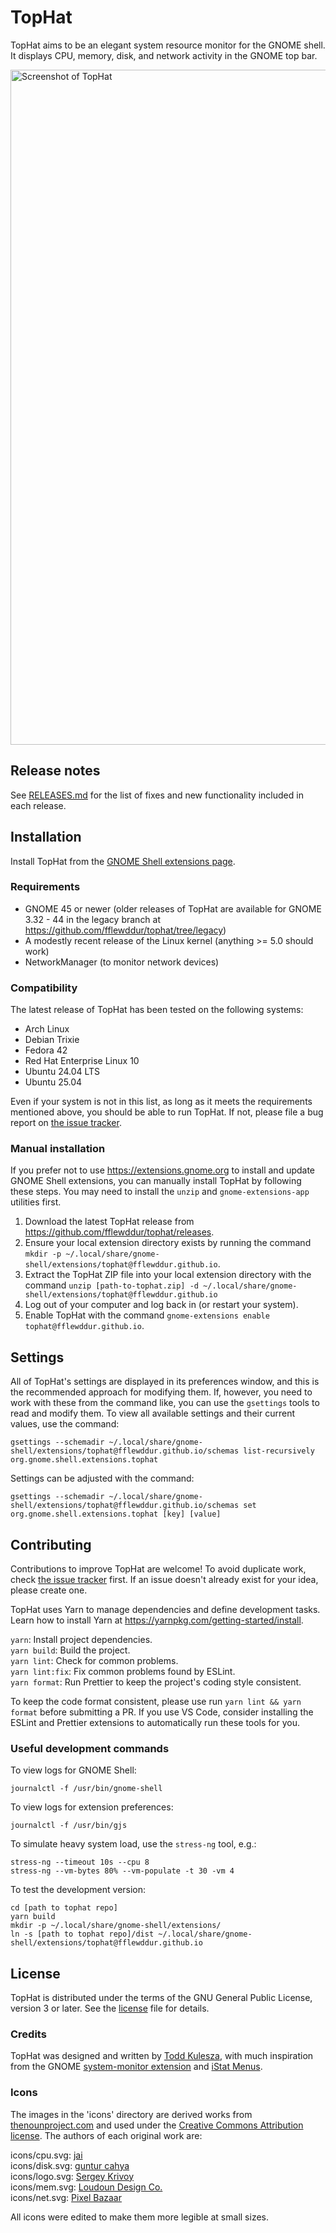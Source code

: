 # TopHat

TopHat aims to be an elegant system resource monitor for the GNOME shell. It
displays CPU, memory, disk, and network activity in the GNOME top bar.

<img src="./screenshots/tophat.png?raw=true" width="1080px" alt="Screenshot of
TopHat">

## Release notes

See [RELEASES.md](RELEASES.md) for the list of fixes and new functionality
included in each release.

## Installation

Install TopHat from the [GNOME Shell extensions
page](https://extensions.gnome.org/extension/5219/tophat/).

### Requirements

- GNOME 45 or newer (older releases of TopHat are available for GNOME 3.32 -
  44 in the legacy branch at https://github.com/fflewddur/tophat/tree/legacy)
- A modestly recent release of the Linux kernel (anything >= 5.0 should work)
- NetworkManager (to monitor network devices)

### Compatibility

The latest release of TopHat has been tested on the following systems:

- Arch Linux
- Debian Trixie
- Fedora 42
- Red Hat Enterprise Linux 10
- Ubuntu 24.04 LTS
- Ubuntu 25.04

Even if your system is not in this list, as long as it meets the
requirements mentioned above, you should be able to run TopHat. If not, please
file a bug report on [the issue
tracker](https://github.com/fflewddur/tophat/issues).

### Manual installation

If you prefer not to use https://extensions.gnome.org to install and update
GNOME Shell extensions, you can manually install TopHat by following these
steps. You may need to install the `unzip` and `gnome-extensions-app`
utilities first.

1. Download the latest TopHat release from
   https://github.com/fflewddur/tophat/releases.
2. Ensure your local extension directory exists by running the command `mkdir
-p ~/.local/share/gnome-shell/extensions/tophat@fflewddur.github.io`.
3. Extract the TopHat ZIP file into your local extension directory with the
   command `unzip [path-to-tophat.zip] -d
~/.local/share/gnome-shell/extensions/tophat@fflewddur.github.io`
4. Log out of your computer and log back in (or restart your system).
5. Enable TopHat with the command `gnome-extensions enable tophat@fflewddur.github.io`.

## Settings

All of TopHat's settings are displayed in its preferences window, and this is the recommended approach for modifying them. If, however, you need to work with these from the command like, you can use the `gsettings` tools to read and modify them. To view all available settings and their current values, use the command:

```
gsettings --schemadir ~/.local/share/gnome-shell/extensions/tophat@fflewddur.github.io/schemas list-recursively org.gnome.shell.extensions.tophat
```

Settings can be adjusted with the command:

```
gsettings --schemadir ~/.local/share/gnome-shell/extensions/tophat@fflewddur.github.io/schemas set org.gnome.shell.extensions.tophat [key] [value]
```

## Contributing

Contributions to improve TopHat are welcome! To avoid duplicate work, check
[the issue tracker](https://github.com/fflewddur/tophat/issues) first. If an
issue doesn't already exist for your idea, please create one.

TopHat uses Yarn to manage dependencies and define development tasks. Learn
how to install Yarn at https://yarnpkg.com/getting-started/install.

`yarn`: Install project dependencies.  
`yarn build`: Build the project.  
`yarn lint`: Check for common problems.  
`yarn lint:fix`: Fix common problems found by ESLint.  
`yarn format`: Run Prettier to keep the project's coding style consistent.

To keep the code format consistent, please use run `yarn lint && yarn format`
before submitting a PR. If you use VS Code, consider installing the
ESLint and Prettier extensions to automatically run these tools for you.

### Useful development commands

To view logs for GNOME Shell:

    journalctl -f /usr/bin/gnome-shell

To view logs for extension preferences:

    journalctl -f /usr/bin/gjs

To simulate heavy system load, use the `stress-ng` tool, e.g.:

    stress-ng --timeout 10s --cpu 8
    stress-ng --vm-bytes 80% --vm-populate -t 30 -vm 4

To test the development version:

    cd [path to tophat repo]
    yarn build
    mkdir -p ~/.local/share/gnome-shell/extensions/
    ln -s [path to tophat repo]/dist ~/.local/share/gnome-shell/extensions/tophat@fflewddur.github.io

## License

TopHat is distributed under the terms of the GNU General Public License,
version 3 or later. See the [license] file for details.

### Credits

TopHat was designed and written by [Todd
Kulesza](https://github.com/fflewddur), with much inspiration from the GNOME
[system-monitor
extension](https://extensions.gnome.org/extension/120/system-monitor/) and
[iStat Menus](https://bjango.com/mac/istatmenus/).

### Icons

The images in the 'icons' directory are derived works from
[thenounproject.com](https://thenounproject.com) and used under the [Creative
Commons Attribution license](https://creativecommons.org/licenses/by/3.0/).
The authors of each original work are:

icons/cpu.svg: [jai](https://thenounproject.com/jairam.182/)  
icons/disk.svg: [guntur cahya](https://thenounproject.com/gunturcahya05/)  
icons/logo.svg: [Sergey Krivoy](https://thenounproject.com/krivoydesigner/)  
icons/mem.svg: [Loudoun Design
Co.](https://thenonproject.com/LoudounDesignCo/)  
icons/net.svg: [Pixel Bazaar](https://thenounproject.com/pixelbazaar/)

All icons were edited to make them more legible at small sizes.

[license]: LICENSE
